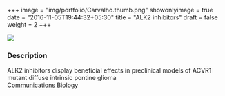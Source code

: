+++
image = "img/portfolio/Carvalho.thumb.png"
showonlyimage = true
date = "2016-11-05T19:44:32+05:30"
title = "ALK2 inhibitors"
draft = false
weight = 2
+++
<!--more-->
![](/img/portfolio/Carvalho.png)
###	Description
ALK2 inhibitors display beneficial effects in preclinical models of ACVR1 mutant diffuse intrinsic pontine glioma  
[Communications Biology](https://www.nature.com/articles/s41598-018-19389-9)
